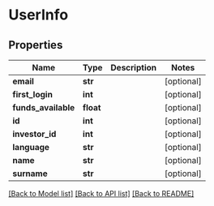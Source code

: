 # UserInfo

## Properties
Name | Type | Description | Notes
------------ | ------------- | ------------- | -------------
**email** | **str** |  | [optional] 
**first_login** | **int** |  | [optional] 
**funds_available** | **float** |  | [optional] 
**id** | **int** |  | [optional] 
**investor_id** | **int** |  | [optional] 
**language** | **str** |  | [optional] 
**name** | **str** |  | [optional] 
**surname** | **str** |  | [optional] 

[[Back to Model list]](../README.md#documentation-for-models) [[Back to API list]](../README.md#documentation-for-api-endpoints) [[Back to README]](../README.md)


